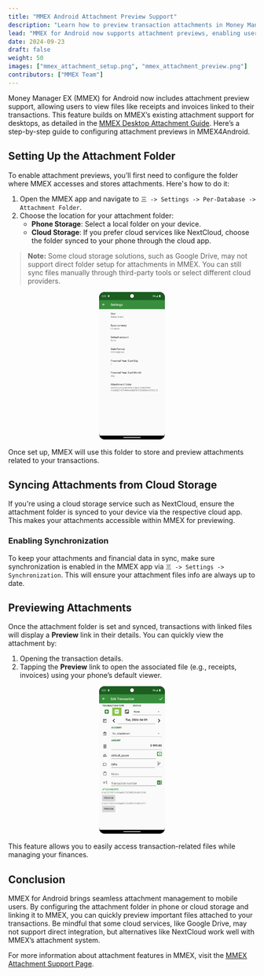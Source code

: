 ```yaml
---
title: "MMEX Android Attachment Preview Support"
description: "Learn how to preview transaction attachments in Money Manager EX for Android by setting up an attachment folder through phone or cloud storage."
lead: "MMEX for Android now supports attachment previews, enabling users to view files linked to transactions. Follow this guide to set it up and start using the feature."
date: 2024-09-23
draft: false
weight: 50
images: ["mmex_attachment_setup.png", "mmex_attachment_preview.png"]
contributors: ["MMEX Team"]
---
```


Money Manager EX (MMEX) for Android now includes attachment preview support, allowing users to view files like receipts and invoices linked to their transactions. This feature builds on MMEX’s existing attachment support for desktops, as detailed in the [MMEX Desktop Attachment Guide](https://moneymanagerex.org/docs/features/attachments/). Here’s a step-by-step guide to configuring attachment previews in MMEX4Android.

## Setting Up the Attachment Folder

To enable attachment previews, you’ll first need to configure the folder where MMEX accesses and stores attachments. Here's how to do it:

1. Open the MMEX app and navigate to `三 -> Settings -> Per-Database -> Attachment Folder`.
2. Choose the location for your attachment folder:
   - **Phone Storage**: Select a local folder on your device.
   - **Cloud Storage**: If you prefer cloud services like NextCloud, choose the folder synced to your phone through the cloud app.

> **Note:** Some cloud storage solutions, such as Google Drive, may not support direct folder setup for attachments in MMEX. You can still sync files manually through third-party tools or select different cloud providers.

<p align="center">
    <img src="mmex_attachment_setup.png" height="300" />
</p>

Once set up, MMEX will use this folder to store and preview attachments related to your transactions.

## Syncing Attachments from Cloud Storage

If you're using a cloud storage service such as NextCloud, ensure the attachment folder is synced to your device via the respective cloud app. This makes your attachments accessible within MMEX for previewing.

### Enabling Synchronization

To keep your attachments and financial data in sync, make sure synchronization is enabled in the MMEX app via `三 -> Settings -> Synchronization`. This will ensure your attachment files info are always up to date.

## Previewing Attachments

Once the attachment folder is set and synced, transactions with linked files will display a **Preview** link in their details. You can quickly view the attachment by:

1. Opening the transaction details.
2. Tapping the **Preview** link to open the associated file (e.g., receipts, invoices) using your phone’s default viewer.

<p align="center">
    <img src="mmex_attachment_preview.png" height="300" />
</p>

This feature allows you to easily access transaction-related files while managing your finances.

## Conclusion

MMEX for Android brings seamless attachment management to mobile users. By configuring the attachment folder in phone or cloud storage and linking it to MMEX, you can quickly preview important files attached to your transactions. Be mindful that some cloud services, like Google Drive, may not support direct integration, but alternatives like NextCloud work well with MMEX’s attachment system.

For more information about attachment features in MMEX, visit the [MMEX Attachment Support Page](../../docs/features/attachments/).

